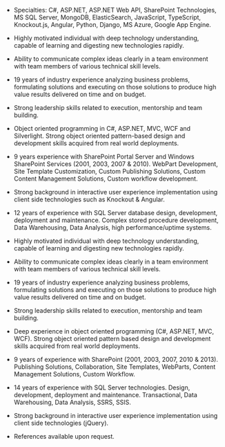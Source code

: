 * Specialties: C#, ASP.NET, ASP.NET Web API, SharePoint Technologies, MS SQL Server, MongoDB, ElasticSearch, JavaScript, TypeScript, Knockout.js, Angular, Python, Django, MS Azure, Google App Engine.

* Highly motivated individual with deep technology understanding, capable of learning and digesting new technologies rapidly.

* Ability to communicate complex ideas clearly in a team environment with team members of various technical skill levels.

* 19 years of industry experience analyzing business problems, formulating solutions and executing on those solutions to produce high value results delivered on time and on budget.

* Strong leadership skills related to execution, mentorship and team building.

* Object oriented programming in C#, ASP.NET, MVC, WCF and Silverlight. Strong object oriented pattern-based design and development skills acquired from real world deployments.

* 9 years experience with SharePoint Portal Server and Windows SharePoint Services (2001, 2003, 2007 & 2010). WebPart Development, Site Template Customization, Custom Publishing Solutions, Custom Content Management Solutions, Custom workflow development.

* Strong background in interactive user experience implementation using client side technologies such as Knockout &amp; Angular.

* 12 years of experience with SQL Server database design, development, deployment and maintenance. Complex stored procedure development, Data Warehousing, Data Analysis, high performance/uptime systems.


* Highly motivated individual with deep technology understanding, capable of learning and digesting new technologies rapidly.
* Ability to communicate complex ideas clearly in a team environment with team members of various technical skill levels.
* 19 years of industry experience analyzing business problems, formulating solutions and executing on those solutions to produce high value results delivered on time and on budget.
* Strong leadership skills related to execution, mentorship and team building.
* Deep experience in object oriented programming (C#, ASP.NET, MVC, WCF). Strong object oriented pattern based design and development skills acquired from real world deployments.
* 9 years of experience with SharePoint (2001, 2003, 2007, 2010 & 2013). Publishing Solutions, Collaboration, Site Templates, WebParts, Content Management Solutions, Custom Workflow.
* 14 years of experience with SQL Server technologies. Design, development, deployment and maintenance. Transactional, Data Warehousing, Data Analysis, SSRS, SSIS.
* Strong background in interactive user experience implementation using client side technologies (jQuery).
* References available upon request.